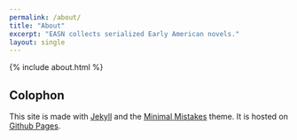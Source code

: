 ```yaml
---  
permalink: /about/  
title: "About"  
excerpt: "EASN collects serialized Early American novels."  
layout: single  
---  
```


{% include about.html %}

## Colophon  

This site is made with [Jekyll](http://jekyllrb.com) and the [Minimal Mistakes](https://mmistakes.github.io/minimal-mistakes/) theme. It is hosted on [Github Pages](http://pages.github.com).  
